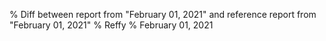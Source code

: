 % Diff between report from "February 01, 2021" and reference report from "February 01, 2021"
% Reffy
% February 01, 2021

